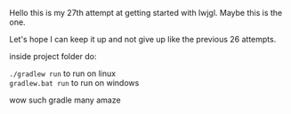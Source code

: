 Hello this is my 27th attempt at getting started with lwjgl.
Maybe this is the one.

Let's hope I can keep it up and not give up like the previous 26 attempts.

inside project folder do:

`./gradlew run` to run on linux  
`gradlew.bat run` to run on windows

wow such gradle many amaze